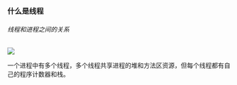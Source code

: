 ### 什么是线程

###### 线程和进程之间的关系

![](https://nanganghuang.github.io/img/picture1.png)

一个进程中有多个线程，多个线程共享进程的堆和方法区资源，但每个线程都有自己的程序计数器和栈。

